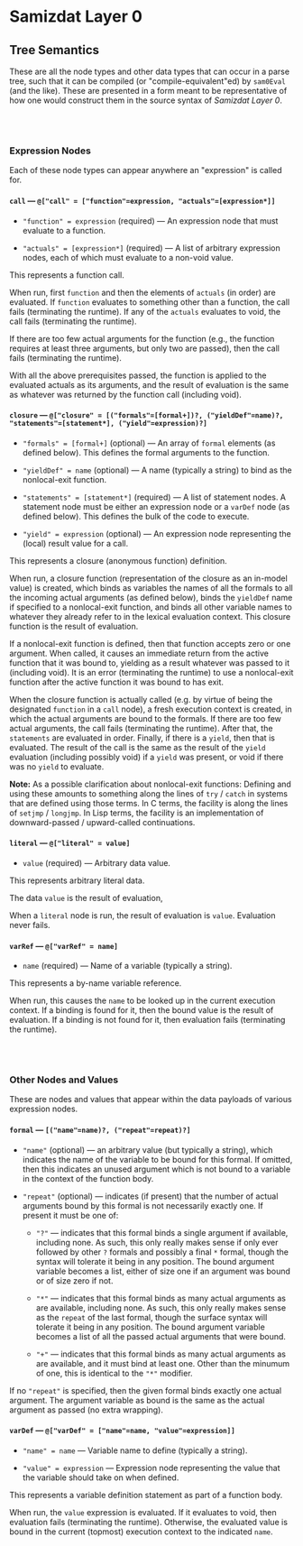 Samizdat Layer 0
================

Tree Semantics
--------------

These are all the node types and other data types that can occur in a
parse tree, such that it can be compiled (or "compile-equivalent"ed) by
`sam0Eval` (and the like). These are presented in a form meant to be
representative of how one would construct them in the source syntax of
*Samizdat Layer 0*.

<br><br>
### Expression Nodes

Each of these node types can appear anywhere an "expression"
is called for.

#### `call` &mdash; `@["call" = ["function"=expression, "actuals"=[expression*]]`

* `"function" = expression` (required) &mdash; An expression node that must
  evaluate to a function.

* `"actuals" = [expression*]` (required) &mdash; A list of arbitrary
  expression nodes, each of which must evaluate to a non-void value.

This represents a function call.

When run, first `function` and then the elements of `actuals` (in
order) are evaluated. If `function` evaluates to something other than
a function, the call fails (terminating the runtime). If any of the
`actuals` evaluates to void, the call fails (terminating the runtime).

If there are too few actual arguments for the function (e.g., the
function requires at least three arguments, but only two are passed),
then the call fails (terminating the runtime).

With all the above prerequisites passed, the function is applied to
the evaluated actuals as its arguments, and the result of evaluation
is the same as whatever was returned by the function call (including
void).

#### `closure` &mdash; `@["closure" = [("formals"=[formal+])?, ("yieldDef"=name)?,` `"statements"=[statement*], ("yield"=expression)?]`

* `"formals" = [formal+]` (optional) &mdash; An array of `formal`
  elements (as defined below). This defines the formal arguments to
  the function.

* `"yieldDef" = name` (optional) &mdash; A name (typically a string) to
  bind as the nonlocal-exit function.

* `"statements" = [statement*]` (required) &mdash; A list of statement
  nodes. A statement node must be either an expression node or a
  `varDef` node (as defined below). This defines the bulk of the
  code to execute.

* `"yield" = expression` (optional) &mdash; An expression node representing
  the (local) result value for a call.

This represents a closure (anonymous function) definition.

When run, a closure function (representation of the closure as an in-model
value) is created, which binds as variables the names of all
the formals to all the incoming actual arguments (as defined below),
binds the `yieldDef` name if specified to a nonlocal-exit function,
and binds all other variable names to whatever they already refer to in
the lexical evaluation context. This closure function is the result of
evaluation.

If a nonlocal-exit function is defined, then that function accepts zero
or one argument. When called, it causes an immediate return from the active
function that it was bound to, yielding as a result whatever was passed to
it (including void). It is an error (terminating the runtime) to use a
nonlocal-exit function after the active function it was bound to has exit.

When the closure function is actually called (e.g. by virtue of being the
designated `function` in a `call` node), a fresh execution context is
created, in which the actual arguments are bound to the formals. If
there are too few actual arguments, the call fails (terminating the
runtime). After that, the `statements` are evaluated in
order. Finally, if there is a `yield`, then that is evaluated. The
result of the call is the same as the result of the `yield` evaluation
(including possibly void) if a `yield` was present, or void if
there was no `yield` to evaluate.

**Note:** As a possible clarification about nonlocal-exit functions: Defining
and using these amounts to something along the lines of `try` / `catch` in
systems that are defined using those terms. In C terms, the facility is
along the lines of `setjmp` / `longjmp`. In Lisp terms, the facility is
an implementation of downward-passed / upward-called continuations.

#### `literal` &mdash; `@["literal" = value]`

* `value` (required) &mdash; Arbitrary data value.

This represents arbitrary literal data.

The data `value` is the result of evaluation,

When a `literal` node is run, the result of evaluation is `value`.
Evaluation never fails.

#### `varRef` &mdash; `@["varRef" = name]`

* `name` (required) &mdash; Name of a variable (typically a string).

This represents a by-name variable reference.

When run, this causes the `name` to be looked up in the current
execution context. If a binding is found for it, then the bound value
is the result of evaluation. If a binding is not found for it, then
evaluation fails (terminating the runtime).

<br><br>
### Other Nodes and Values

These are nodes and values that appear within the data payloads
of various expression nodes.

#### `formal` &mdash; `[("name"=name)?, ("repeat"=repeat)?]`

* `"name"` (optional) &mdash; an arbitrary value (but typically a string),
  which indicates the name of the variable to be bound for this
  formal. If omitted, then this indicates an unused argument which is
  not bound to a variable in the context of the function body.

* `"repeat"` (optional) &mdash; indicates (if present) that the number of
  actual arguments bound by this formal is not necessarily exactly one.
  If present it must be one of:

  * `"?"` &mdash; indicates that this formal binds a single argument if
    available, including none. As such, this only really makes sense if
    only ever followed by other `?` formals and possibly a final `*` formal,
    though the syntax will tolerate it being in any position. The bound
    argument variable becomes a list, either of size one if an argument
    was bound or of size zero if not.

  * `"*"` &mdash; indicates that this formal binds as many actual
    arguments as are available, including none. As such, this only really
    makes sense as the `repeat` of the last formal, though the surface syntax
    will tolerate it being in any position. The bound argument variable
    becomes a list of all the passed actual arguments that were bound.

  * `"+"` &mdash; indicates that this formal binds as many actual
    arguments as are available, and it must bind at least one. Other than
    the minumum of one, this is identical to the `"*"` modifier.

If no `"repeat"` is specified, then the given formal binds exactly one
actual argument. The argument variable as bound is the same as the
actual argument as passed (no extra wrapping).

#### `varDef` &mdash; `@["varDef" = ["name"=name, "value"=expression]]`

* `"name" = name` &mdash; Variable name to define (typically a string).

* `"value" = expression` &mdash; Expression node representing the value
  that the variable should take on when defined.

This represents a variable definition statement as part of a function body.

When run, the `value` expression is evaluated. If it evaluates to void,
then evaluation fails (terminating the runtime). Otherwise, the evaluated
value is bound in the current (topmost) execution context to the
indicated `name`.
